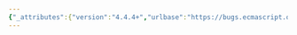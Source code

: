 ```yaml
---
{"_attributes":{"version":"4.4.4+","urlbase":"https://bugs.ecmascript.org/","maintainer":"dherman@mozilla.com"},"bug":{"bug_id":456,"creation_ts":"2012-07-07 19:53:00 -0700","short_desc":"12.6.4: iterationKind & lhsKind","delta_ts":"2012-07-08 21:31:09 -0700","product":"Draft for 6th Edition","component":"editorial issue","version":"Rev 8: June 15, 2012 Draft","rep_platform":"All","op_sys":"All","bug_status":"RESOLVED","resolution":"FIXED","priority":"Normal","bug_severity":"enhancement","everconfirmed":true,"reporter":{"uid":"jmdyck","name":"Michael Dyck"},"assigned_to":{"uid":"allen","name":"Allen Wirfs-Brock"},"long_desc":[{"commentid":1138,"comment_count":0,"who":{"uid":"jmdyck","name":"Michael Dyck"},"bug_when":"2012-07-07 19:53:12 -0700","thetext":"In 12.6.4 \"12.6.4 The for-in and for-of Statements\",\n\n(a) the preamble for the abstract operation For In/Of Expression Evaluation should say that the value of argument 'iterationKind' is 'enumerate' or 'iterate'.\n\n(b) the preamble for the abstract operation For In/Of Body Evaluation should say that the value of argument 'lhsKind' is 'assignment', 'varBinding', or 'lexicalBinding'."},{"commentid":1152,"comment_count":1,"who":{"uid":"allen","name":"Allen Wirfs-Brock"},"bug_when":"2012-07-08 13:35:01 -0700","thetext":"corrected in editor's draft"}]}}
---
```

